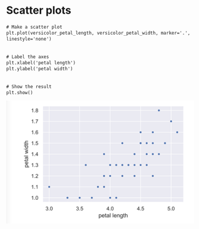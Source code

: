 # Scatter plots

```text
# Make a scatter plot
plt.plot(versicolor_petal_length, versicolor_petal_width, marker='.', linestyle='none')


# Label the axes
plt.xlabel('petal length')
plt.ylabel('petal width')


# Show the result
plt.show()
```

![](../../.gitbook/assets/screenshot-2020-08-08-at-1.35.49-pm.png)

